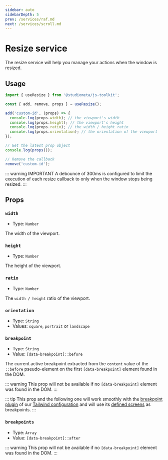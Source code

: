 ```yaml
---
sidebar: auto
sidebarDepth: 5
prev: /services/raf.md
next: /services/scroll.md
---
```


# Resize service

The resize service will help you manage your actions when the window is resized.

## Usage

```js
import { useResize } from '@studiometa/js-toolkit';

const { add, remove, props } = useResize();

add('custom-id', (props) => {
  console.log(props.width); // the viewport's width
  console.log(props.height); // the viewport's height
  console.log(props.ratio); // the width / height ratio
  console.log(props.orientation); // the orientation of the viewport
});

// Get the latest prop object
console.log(props());

// Remove the callback
remove('custom-id');
```

::: warning IMPORTANT
A debounce of 300ms is configured to limit the execution of each resize callback to only when the window stops being resized.
:::

## Props

### `width`

- Type: `Number`

The width of the viewport.

### `height`

- Type: `Number`

The height of the viewport.

### `ratio`

- Type: `Number`

The `width / height` ratio of the viewport.

### `orientation`

- Type: `String`
- Values: `square`, `portrait` or `landscape`

### `breakpoint`

- Type: `String`
- Value: `[data-breakpoint]::before`

The current active breakpoint extracted from the `content` value of the `::before` pseudo-element on the first `[data-breakpoint]` element found in the DOM.

::: warning
This prop will not be available if no `[data-breakpoint]` element was found in the DOM.
:::

::: tip
This prop and the following one will work smoothly with the [breakpoint plugin](https://tailwind-config.meta.fr/plugins/breakpoint.html) of our [Tailwind configuration](https://tailwind-config.meta.fr/) and will use its [defined screens](https://tailwind-config.meta.fr/configuration/#screens) as breakpoints.
:::

### `breakpoints`

- Type: `Array`
- Value: `[data-breakpoint]::after`

::: warning
This prop will not be available if no `[data-breakpoint]` element was found in the DOM.
:::
